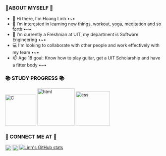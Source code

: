 <h3>🌟ABOUT MYSELF 🌟</h3>

- 👋 Hi there, I'm Hoang Linh •~•
- 👀 I’m interested in learning new things, workout, yoga, meditation and so forth •~•
- 🌱 I’m currently a Freshman at UIT, my department is Software Engineering •~•
- 💻 I'm looking to collaborate with other people and work effectively with my team •~•
- 📫 Age 18 goal: Know how to play guitar, get a UIT Scholarship and have a fitter body •~•


<h3>📚 STUDY PROGRESS 📚</h3>
<a href="https://imgbb.com/"><img src="https://i.ibb.co/sttrQxj/C.png" width = 100px alt="C" border="0"></a>
<a href="https://imgbb.com/"><img src="https://i.ibb.co/X3HsPcR/html.png" width = 120px alt="html" border="0"></a>
<a href="https://imgbb.com/"><img src="https://i.ibb.co/TbYMQRr/css.png" width = 110px alt="css" border="0"></a>






<h3>🐧 CONNECT ME AT 🐧</h3>

<a href="https://www.facebook.com/nhlinhseuit/">
  <img align="left" alt="facebook" width="20px" src="https://upload.wikimedia.org/wikipedia/commons/thumb/0/05/Facebook_Logo_%282019%29.png/1024px-Facebook_Logo_%282019%29.png" />
</a>
<a href="https://www.instagram.com/hoanglinhhm/?hl=en">
<img align="left" alt="instagram" width="20px" src="https://www.jaspersomsen.com/wp-spullies/uploads/2017/03/instagram-Logo-PNG-Transparent-Background-download.png" />
  

  
  
  ![Linh's GitHub stats](https://github-readme-stats.vercel.app/api?username=nhlinhseuit&theme=radical&show_icons=true)


  
  
  
  
<!---
nhlinhseuit/nhlinhseuit is a ✨ special ✨ repository because its `README.md` (this file) appears on your GitHub profile.
You can click the Preview link to take a look at your changes.
--->
